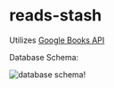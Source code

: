 # reads-stash

Utilizes [Google Books API](https://developers.google.com/books)

Database Schema:

![database schema!](https://i.ibb.co/bdYkkNy/Screenshot-2023-07-10-at-10-16-05-AM.png)
